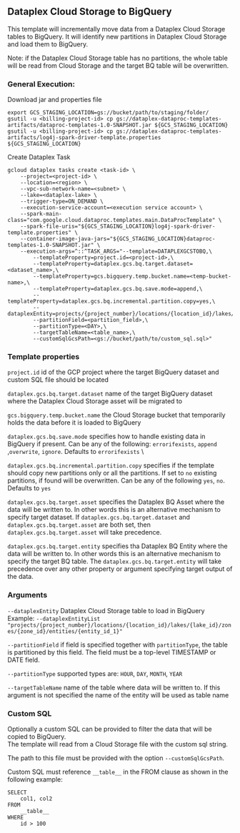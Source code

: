 ## Dataplex Cloud Storage to BigQuery

This template will incrementally move data from a Dataplex Cloud Storage tables to BigQuery.
It will identify new partitions in Dataplex Cloud Storage and load them to BigQuery.

Note: if the Dataplex Cloud Storage table has no partitions, the whole table will be read
from Cloud Storage and the target BQ table will be overwritten.

### General Execution:

Download jar and properties file
```
export GCS_STAGING_LOCATION=gs://bucket/path/to/staging/folder/
gsutil -u <billing-project-id> cp gs://dataplex-dataproc-templates-artifacts/dataproc-templates-1.0-SNAPSHOT.jar ${GCS_STAGING_LOCATION}
gsutil -u <billing-project-id> cp gs://dataplex-dataproc-templates-artifacts/log4j-spark-driver-template.properties ${GCS_STAGING_LOCATION}
```

Create Dataplex Task
```
gcloud dataplex tasks create <task-id> \
    --project=<project-id> \
    --location=<region> \
    --vpc-sub-network-name=<subnet> \
    --lake=<dataplex-lake> \
    --trigger-type=ON_DEMAND \
    --execution-service-account=<execution service account> \
    --spark-main-class="com.google.cloud.dataproc.templates.main.DataProcTemplate" \
    --spark-file-uris="${GCS_STAGING_LOCATION}log4j-spark-driver-template.properties" \
    --container-image-java-jars="${GCS_STAGING_LOCATION}dataproc-templates-1.0-SNAPSHOT.jar" \
    --execution-args=^::^TASK_ARGS="--template=DATAPLEXGCSTOBQ,\
        --templateProperty=project.id=<project-id>,\
        --templateProperty=dataplex.gcs.bq.target.dataset=<dataset_name>,\
        --templateProperty=gcs.bigquery.temp.bucket.name=<temp-bucket-name>,\
        --templateProperty=dataplex.gcs.bq.save.mode=append,\
        --templateProperty=dataplex.gcs.bq.incremental.partition.copy=yes,\
        --dataplexEntity=projects/{project_number}/locations/{location_id}/lakes/{lake_id}/zones/{zone_id}/entities/{entity_id_1},\
        --partitionField=<partition_field>,\
        --partitionType=<DAY>,\
        --targetTableName=<table_name>,\
        --customSqlGcsPath=<gs://bucket/path/to/custom_sql.sql>" 
```


### Template properties
`project.id` id of the GCP project where the target BigQuery dataset and custom
SQL file should be located

`dataplex.gcs.bq.target.dataset` name of the target BigQuery dataset where the
Dataplex Cloud Storage asset will be migrated to

`gcs.bigquery.temp.bucket.name` the Cloud Storage bucket that temporarily holds the data
before it is loaded to BigQuery

`dataplex.gcs.bq.save.mode` specifies how to handle existing data in BigQuery
if present.
Can be any of the following: `errorifexists`, `append` ,`overwrite`, `ignore`.
Defaults to `errorifexists` \

`dataplex.gcs.bq.incremental.partition.copy` specifies if the template should
copy new partitions only or all the partitions. If set to `no` existing
partitions, if found will be overwritten. Can be any of the following `yes`,
`no`. Defaults to `yes`

`dataplex.gcs.bq.target.asset` specifies the Dataplex BQ Asset where the data will be written to. In other words this 
is an alternative mechanism to specify target dataset. If `dataplex.gcs.bq.target.dataset` and 
`dataplex.gcs.bq.target.asset` are both set, then `dataplex.gcs.bq.target.asset` will take precedence.

`dataplex.gcs.bq.target.entity` specifies tha Dataplex BQ Entity where the data will be written to. In other words this 
is an alternative mechanism to specify the target BQ table. The `dataplex.gcs.bq.target.entity` will take precedence 
over any other property or argument specifying target output of the data.


### Arguments
`--dataplexEntity` Dataplex Cloud Storage table to load in BigQuery \
Example: `--dataplexEntityList "projects/{project_number}/locations/{location_id}/lakes/{lake_id}/zones/{zone_id}/entities/{entity_id_1}"`

`--partitionField` if field is specified together with `partitionType`, the
table is partitioned by this field. The field must be a top-level TIMESTAMP
or DATE field.

`--partitionType` supported types are: `HOUR`, `DAY`, `MONTH`, `YEAR`

`--targetTableName` name of the table where data will be written to. If this
argument is not specified the name of the entity will be used as table name

### Custom SQL

Optionally a custom SQL can be provided to filter the data that will be copied
to BigQuery. \
The template will read from a Cloud Storage file with the custom sql string.

The path to this file must be provided with the option `--customSqlGcsPath`.

Custom SQL must reference `__table__` in the FROM clause as shown in the
following example:

```
SELECT 
    col1, col2
FROM
    __table__
WHERE 
    id > 100
```